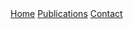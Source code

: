 
<div class="topnav">
  <a class="active" href="home.md">Home</a>
  <a href="publications.md">Publications</a>
  <a href="contact.md">Contact</a>
</div>





